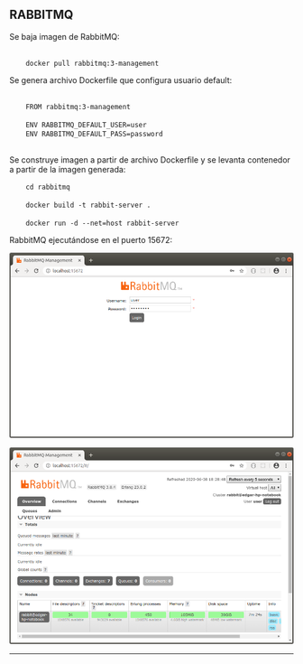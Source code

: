 RABBITMQ
---------------------------------------------------------------------------------------------------------

Se baja imagen de RabbitMQ:

```

    docker pull rabbitmq:3-management 

```

Se genera archivo Dockerfile que configura usuario default:

```

    FROM rabbitmq:3-management

    ENV RABBITMQ_DEFAULT_USER=user
    ENV RABBITMQ_DEFAULT_PASS=password


```

Se construye imagen a partir de archivo Dockerfile y se levanta contenedor a partir de la imagen generada:

```
    cd rabbitmq
    
    docker build -t rabbit-server .

    docker run -d --net=host rabbit-server

```

RabbitMQ ejecutándose en el puerto 15672:

![Screenshot RabbitMQLogin](../screenshots/rabbitmq-login.png)

![Screenshot RabbitMQOverview](../screenshots/rabbitmq-overview.png)

---------------------------------------------------------------------------------------------------------